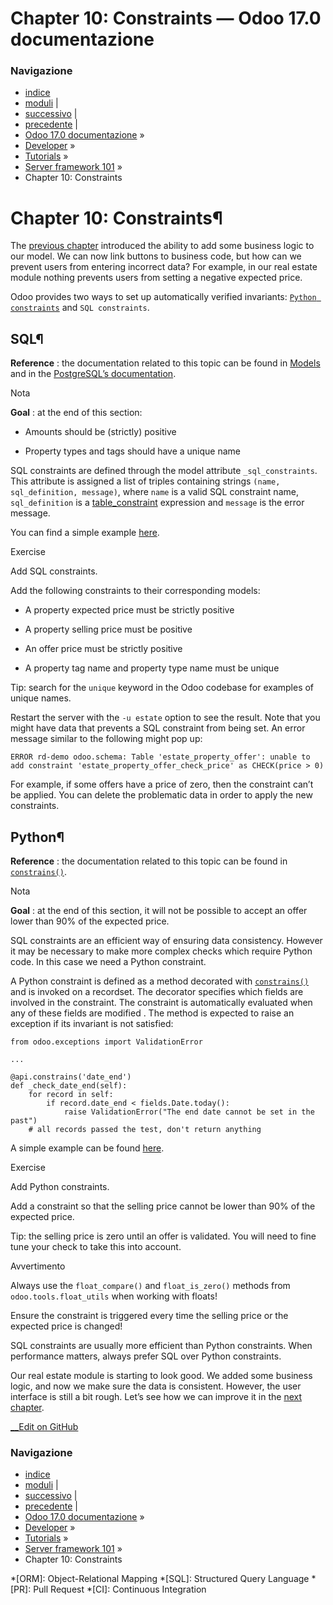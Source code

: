 # Chapter 10: Constraints — Odoo 17.0 documentazione

### Navigazione

  * [indice](../../../genindex.html "Indice generale")
  * [moduli](../../../py-modindex.html "Indice del modulo Python") |
  * [successivo](11_sprinkles.html "Chapter 11: Add The Sprinkles") |
  * [precedente](09_actions.html "Chapter 9: Ready For Some Action?") |
  * [Odoo 17.0 documentazione](../../../index-2.html) »
  * [Developer](../../../developer.html) »
  * [Tutorials](../../tutorials.html) »
  * [Server framework 101](../server_framework_101.html) »
  * Chapter 10: Constraints



# Chapter 10: Constraints¶

The [previous chapter](09_actions.html) introduced the ability to add some business logic to our model. We can now link buttons to business code, but how can we prevent users from entering incorrect data? For example, in our real estate module nothing prevents users from setting a negative expected price.

Odoo provides two ways to set up automatically verified invariants: [`Python constraints`](../../reference/backend/orm.html#odoo.api.constrains "odoo.api.constrains") and `SQL constraints`.

## SQL¶

**Reference** : the documentation related to this topic can be found in [Models](../../reference/backend/orm.html#reference-orm-models) and in the [PostgreSQL’s documentation](https://www.postgresql.org/docs/12/ddl-constraints.html).

Nota

**Goal** : at the end of this section:

  * Amounts should be (strictly) positive




  * Property types and tags should have a unique name




SQL constraints are defined through the model attribute `_sql_constraints`. This attribute is assigned a list of triples containing strings `(name, sql_definition, message)`, where `name` is a valid SQL constraint name, `sql_definition` is a [table_constraint](https://www.postgresql.org/docs/12/ddl-constraints.html) expression and `message` is the error message.

You can find a simple example [here](https://github.com/odoo/odoo/blob/24b0b6f07f65b6151d1d06150e376320a44fd20a/addons/analytic/models/analytic_account.py#L20-L23).

Exercise

Add SQL constraints.

Add the following constraints to their corresponding models:

  * A property expected price must be strictly positive

  * A property selling price must be positive

  * An offer price must be strictly positive

  * A property tag name and property type name must be unique




Tip: search for the `unique` keyword in the Odoo codebase for examples of unique names.

Restart the server with the `-u estate` option to see the result. Note that you might have data that prevents a SQL constraint from being set. An error message similar to the following might pop up:
    
    
    ERROR rd-demo odoo.schema: Table 'estate_property_offer': unable to add constraint 'estate_property_offer_check_price' as CHECK(price > 0)
    

For example, if some offers have a price of zero, then the constraint can’t be applied. You can delete the problematic data in order to apply the new constraints.

## Python¶

**Reference** : the documentation related to this topic can be found in [`constrains()`](../../reference/backend/orm.html#odoo.api.constrains "odoo.api.constrains").

Nota

**Goal** : at the end of this section, it will not be possible to accept an offer lower than 90% of the expected price.

SQL constraints are an efficient way of ensuring data consistency. However it may be necessary to make more complex checks which require Python code. In this case we need a Python constraint.

A Python constraint is defined as a method decorated with [`constrains()`](../../reference/backend/orm.html#odoo.api.constrains "odoo.api.constrains") and is invoked on a recordset. The decorator specifies which fields are involved in the constraint. The constraint is automatically evaluated when any of these fields are modified . The method is expected to raise an exception if its invariant is not satisfied:
    
    
    from odoo.exceptions import ValidationError
    
    ...
    
    @api.constrains('date_end')
    def _check_date_end(self):
        for record in self:
            if record.date_end < fields.Date.today():
                raise ValidationError("The end date cannot be set in the past")
        # all records passed the test, don't return anything
    

A simple example can be found [here](https://github.com/odoo/odoo/blob/274dd3bf503e1b612179db92e410b336bfaecfb4/addons/stock/models/stock_quant.py#L239-L244).

Exercise

Add Python constraints.

Add a constraint so that the selling price cannot be lower than 90% of the expected price.

Tip: the selling price is zero until an offer is validated. You will need to fine tune your check to take this into account.

Avvertimento

Always use the `float_compare()` and `float_is_zero()` methods from `odoo.tools.float_utils` when working with floats!

Ensure the constraint is triggered every time the selling price or the expected price is changed!

SQL constraints are usually more efficient than Python constraints. When performance matters, always prefer SQL over Python constraints.

Our real estate module is starting to look good. We added some business logic, and now we make sure the data is consistent. However, the user interface is still a bit rough. Let’s see how we can improve it in the [next chapter](11_sprinkles.html).

[ __Edit on GitHub](https://github.com/odoo/documentation/edit/17.0/content/developer/tutorials/server_framework_101/10_constraints.rst)

### Navigazione

  * [indice](../../../genindex.html "Indice generale")
  * [moduli](../../../py-modindex.html "Indice del modulo Python") |
  * [successivo](11_sprinkles.html "Chapter 11: Add The Sprinkles") |
  * [precedente](09_actions.html "Chapter 9: Ready For Some Action?") |
  * [Odoo 17.0 documentazione](../../../index-2.html) »
  * [Developer](../../../developer.html) »
  * [Tutorials](../../tutorials.html) »
  * [Server framework 101](../server_framework_101.html) »
  * Chapter 10: Constraints


  *[ORM]: Object-Relational Mapping
  *[SQL]: Structured Query Language
  *[PR]: Pull Request
  *[CI]: Continuous Integration